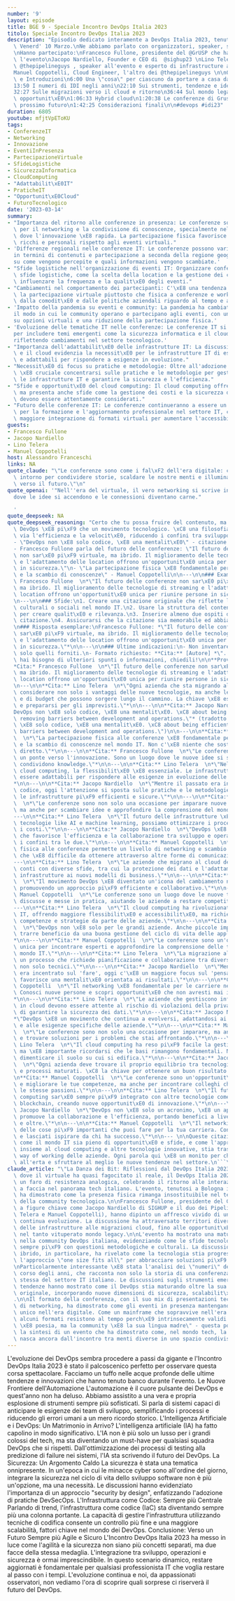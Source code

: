 ```yaml
---
number: '9'
layout: episode
title: BGE 9 - Speciale Incontro DevOps Italia 2023
titolo: Speciale Incontro DevOps Italia 2023
description: "Episodio dedicato interamente a DevOps Italia 2023, tenuto a Bologna\
  \ Venerd' 10 Marzo.\nNe abbiamo parlato con organizzatori, speaker, sponsor e partecipanti.\n\
  \nHanno partecipato:\nFrancesco Fullone, presidente del @GrUSP che ha organizzato\
  \ l'evento\nJacopo Nardiello, Founder e CEO di  @sighup23 \nLino Telera, uno dei\
  \ @thepipelineguys , speaker all'evento e esperto di infrastructure automation\n\
  Manuel Coppotelli, Cloud Engineer, l'altro dei @thepipelineguys \n\n0:00 Presentazioni\
  \ e Introduzioni\n6:00 Una \"cosa\" per ciascuno da portare a casa dall'evento\n\
  13:50 I numeri di IDI negli anni\n22:10 Sui strumenti, tendenze e idee emerse nell'evento\n\
  32:27 Sulle migrazioni verso il cloud e ritorno\n36:44 Sul mondo legacy e le sue\
  \ opportunit\xE0\n1:06:33 Hybrid cloud\n1:20:38 Le conferenze di Grusp e altri nel\
  \ prossimo futuro\n1:42:25 Considerazioni finali\n\n#devops #idi23"
duration: 6805
youtube: mfjtVpEToKU
tags:
- ConferenzeIT
- Networking
- Innovazione
- EventiInPresenza
- PartecipazioneVirtuale
- SfideLogistiche
- SicurezzaInformatica
- CloudComputing
- "Adattabilit\xE0IT"
- PraticheIT
- "Opportunit\xE0Cloud"
- FuturoTecnologico
date: '2023-03-14'
summary:
- "Importanza del ritorno alle conferenze in presenza: Le conferenze sono fondamentali\
  \ per il networking e la condivisione di conoscenze, specialmente nel settore IT\
  \ dove l'innovazione \xE8 rapida. La partecipazione fisica favorisce scambi pi\xF9\
  \ ricchi e personali rispetto agli eventi virtuali."
- 'Differenze regionali nelle conferenze IT: Le conferenze possono variare significativamente
  in termini di contenuti e partecipazione a seconda della regione geografica, influendo
  su come vengono percepite e quali informazioni vengono scambiate.'
- "Sfide logistiche nell'organizzazione di eventi IT: Organizzare conferenze IT comporta\
  \ sfide logistiche, come la scelta della location e la gestione dei costi, che possono\
  \ influenzare la frequenza e la qualit\xE0 degli eventi."
- "Cambiamenti nel comportamento dei partecipanti: C'\xE8 una tendenza crescente verso\
  \ la partecipazione virtuale piuttosto che fisica a conferenze e workshop, influenzata\
  \ dalla comodit\xE0 e dalle politiche aziendali riguardo al tempo e ai costi."
- 'Impatto della pandemia su eventi e community: La pandemia ha cambiato radicalmente
  il modo in cui le community operano e partecipano agli eventi, con un maggiore focus
  su opzioni virtuali e una riduzione della partecipazione fisica.'
- 'Evoluzione delle tematiche IT nelle conferenze: Le conferenze IT si stanno evolvendo
  per includere temi emergenti come la sicurezza informatica e il cloud computing,
  riflettendo cambiamenti nel settore tecnologico.'
- "Importanza dell'adattabilit\xE0 delle infrastrutture IT: La discussione sull'ibrido\
  \ e il cloud evidenzia la necessit\xE0 per le infrastrutture IT di essere flessibili\
  \ e adattabili per rispondere a esigenze in evoluzione."
- "Necessit\xE0 di focus su pratiche e metodologie: Oltre all'adozione di nuove tecnologie,\
  \ \xE8 cruciale concentrarsi sulle pratiche e le metodologie per gestire efficacemente\
  \ le infrastrutture IT e garantire la sicurezza e l'efficienza."
- "Sfide e opportunit\xE0 del cloud computing: Il cloud computing offre vantaggi significativi,\
  \ ma presenta anche sfide come la gestione dei costi e la sicurezza dei dati, che\
  \ devono essere attentamente considerati."
- "Futuro delle conferenze IT: Le conferenze continueranno a essere un elemento vitale\
  \ per la formazione e l'aggiornamento professionale nel settore IT, con una possibile\
  \ maggiore integrazione di formati virtuali per aumentare l'accessibilit\xE0."
guests:
- Francesco Fullone
- Jacopo Nardiello
- Lino Telera
- Manuel Coppotelli
host: Alessandro Franceschi
links: NA
quote_claude: "\"Le conferenze sono come i fal\xF2 dell'era digitale: ci raduniamo\
  \ intorno per condividere storie, scaldare le nostre menti e illuminare il cammino\
  \ verso il futuro.\"\n"
quote_openai: '"Nell''era del virtuale, il vero networking si scrive in presenza,
  dove le idee si accendono e le connessioni diventano carne."

  '
quote_deepseek: NA
quote_deepseek_reasoning: "Certo che tu possa fruire del contenuto, ma ricorda che\
  \ DevOps \xE8 pi\xF9 che un movimento tecnologico. \xC8 una filosofia che spazza\
  \ via l'efficienza e la velocit\xE0, riducendo i confini tra sviluppo e operazioni.\n\
  - \"DevOps non \xE8 solo codice, \xE8 una mentalit\xE0\" - citazione di Jacopo Nardiello\n\
  - Francesco Fullone parla del futuro delle conferenze: \"Il futuro delle conferenze\
  \ non sar\xE0 pi\xF9 virtuale, ma ibrido. Il miglioramento delle tecnologie di streaming\
  \ e l'adattamento delle location offrono un'opportunit\xE0 unica per riunire persone\
  \ in sicurezza.\"\n- \"La partecipazione fisica \xE8 fondamentale per il networking\
  \ e la scambio di conoscenze\" - Manuel Coppotelli\n\n---\n\n### Example:\n**Cita:**\
  \ Francesco Fullone  \n*\"Il futuro delle conferenze non sar\xE0 pi\xF9 virtuale,\
  \ ma ibrido. Il miglioramento delle tecnologie di streaming e l'adattamento delle\
  \ location offrono un'opportunit\xE0 unica per riunire persone in sicurezza.\"*\n\
  \n---\n\n### Sfide:\n1. Creare una citazione originale che riflette le sfide logistiche,\
  \ culturali o sociali nel mondo IT.\n2. Usare la struttura del contenuto fornito\
  \ per creare qualit\xE0 e rilevanza.\n3. Inserire almeno due ospiti diversi nella\
  \ citazione.\n4. Assicurarsi che la citazione sia memorabile ed abbia un effetto.\n\
  \n### Risposta esemplare:\nFrancesco Fullone: *\"Il futuro delle conferenze non\
  \ sar\xE0 pi\xF9 virtuale, ma ibrido. Il miglioramento delle tecnologie di streaming\
  \ e l'adattamento delle location offrono un'opportunit\xE0 unica per riunire persone\
  \ in sicurezza.\"*\n\n---\n\n### Ultime indicazioni:\n- Non inventare autori, usare\
  \ solo quelli forniti.\n- Formato richiesto: **Cita:** [Autore] *\"...\"**\n- Se\
  \ hai bisogno di ulteriori spunti o informazioni, chiedili!\n\n**Prova finale:**\n\
  *Cita:* Francesco Fullone  \n*\"Il futuro delle conferenze non sar\xE0 pi\xF9 virtuale,\
  \ ma ibrido. Il miglioramento delle tecnologie di streaming e l'adattamento delle\
  \ location offrono un'opportunit\xE0 unica per riunire persone in sicurezza.\"*\n\
  \n---\n\n**Cita:** Lino Telera  \n*\"Ogni azienda che sta migrando al cloud deve\
  \ considerare non solo i vantaggi delle nuove tecnologie, ma anche le sfide logistiche\
  \ e di budget che possono sorgere lungo il cammino. La chiave \xE8 essere proattivo\
  \ e prepararsi per gli imprevisti.\"*\n\n---\n\n**Cita:** Jacopo Nardiello  \n*\"\
  DevOps non \xE8 solo codice, \xE8 una mentalit\xE0. \xC8 about being efficient and\
  \ removing barriers between development and operations.\"* (tradotto: \"DevOps non\
  \ \xE8 solo codice, \xE8 una mentalit\xE0. \xC8 about being efficient and removing\
  \ barriers between development and operations.\")\n\n---\n\n**Cita:** Manuel Coppotelli\
  \  \n*\"La partecipazione fisica alle conferenze \xE8 fondamentale per il networking\
  \ e la scambio di conoscenze nel mondo IT. Non c'\xE8 niente che sostituisce l'incontro\
  \ diretto.\"*\n\n---\n\n**Cita:** Francesco Fullone  \n*\"Le conferenze IT sono\
  \ un ponte verso l'innovazione. Sono un luogo dove le nuove idee si sviluppano e\
  \ condividono knowledge.\"*\n\n---\n\n**Cita:** Lino Telera  \n*\"Nel mondo del\
  \ cloud computing, la flessibilit\xE0 \xE8 essenziale. Le infrastrutture devono\
  \ essere adattabili per rispondere alle esigenze in evoluzione delle aziende.\"\
  *\n\n---\n\n**Cita:** Jacopo Nardiello  \n*\"Mentre il passato era incentrato sul\
  \ codice, oggi l'attenzione si sposta sulle pratiche e le metodologie che rendono\
  \ le infrastrutture pi\xF9 efficienti e sicure.\"*\n\n---\n\n**Cita:** Manuel Coppotelli\
  \  \n*\"Le conferenze sono non solo una occasione per imparare nuove tecnologie,\
  \ ma anche per scambiare idee e approfondire la comprensione del mondo IT.\"*\n\n\
  ---\n\n**Cita:** Lino Telera  \n*\"Il futuro delle infrastrutture \xE8 smart. Con\
  \ tecnologie like AI e machine learning, possiamo ottimizzare i processi e ridurre\
  \ i costi.\"*\n\n---\n\n**Cita:** Jacopo Nardiello  \n*\"DevOps \xE8 una filosofia\
  \ che favorisce l'efficienza e la collaborazione tra sviluppo e operazioni, riducendo\
  \ i confini tra le due.\"*\n\n---\n\n**Cita:** Manuel Coppotelli  \n*\"La partecipazione\
  \ fisica alle conferenze permette un livello di networking e scambio di conoscenze\
  \ che \xE8 difficile da ottenere attraverso altre forme di comunicazione.\"*\n\n\
  ---\n\n**Cita:** Lino Telera  \n*\"Le aziende che migrano al cloud devono fare i\
  \ conti con diverse sfide, tra cui la protezione dei dati e l'adattamento delle\
  \ infrastrutture ai nuovi modelli di business.\"*\n\n---\n\n**Cita:** Jacopo Nardiello\
  \  \n*\"Il movimento DevOps \xE8 diventato un'icona del cambiamento nel mondo IT,\
  \ promuovendo un approccio pi\xF9 efficiente e collaborativo.\"*\n\n---\n\n**Cita:**\
  \ Manuel Coppotelli  \n*\"Le conferenze sono un luogo dove le nuove tecnologie vengono\
  \ discusse e messe in pratica, aiutando le aziende a restare competitive.\"*\n\n\
  ---\n\n**Cita:** Lino Telera  \n*\"Il cloud computing ha rivoluzionato il mondo\
  \ IT, offrendo maggiore flessibilit\xE0 e accessibilit\xE0, ma richiede anche nuove\
  \ competenze e strategie da parte delle aziende.\"*\n\n---\n\n**Cita:** Jacopo Nardiello\
  \  \n*\"DevOps non \xE8 solo per le grandi aziende. Anche piccole imprese possono\
  \ trarre beneficio da una buona gestione del ciclo di vita delle applicazioni.\"\
  *\n\n---\n\n**Cita:** Manuel Coppotelli  \n*\"Le conferenze sono un'opportunit\xE0\
  \ unica per incontrare esperti e approfondire la comprensione delle tendenze nel\
  \ mondo IT.\"*\n\n---\n\n**Cita:** Lino Telera  \n*\"La migrazione al cloud \xE8\
  \ un processo che richiede pianificazione e collaborazione tra diverse squadre,\
  \ non solo tecnici.\"*\n\n---\n\n**Cita:** Jacopo Nardiello  \n*\"Mentre il passato\
  \ era incentrato sul 'fare', oggi c'\xE8 un maggiore focus sul 'pensare'. DevOps\
  \ favorisce una mentalit\xE0 orientata ai risultati.\"*\n\n---\n\n**Cita:** Manuel\
  \ Coppotelli  \n*\"Il networking \xE8 fondamentale per le carriere nel mondo IT.\
  \ Conosci nuove persone e scopri opportunit\xE0 che non avresti mai immaginato.\"\
  *\n\n---\n\n**Cita:** Lino Telera  \n*\"Le aziende che gestiscono infrastrutture\
  \ in cloud devono essere attente al rischio di violazioni della privacy e alla necessit\xE0\
  \ di garantire la sicurezza dei dati.\"*\n\n---\n\n**Cita:** Jacopo Nardiello  \n\
  *\"DevOps \xE8 un movimento che continua a evolversi, adattandosi ai nuovi ambienti\
  \ e alle esigenze specifiche delle aziende.\"*\n\n---\n\n**Cita:** Manuel Coppotelli\
  \  \n*\"Le conferenze sono non solo una occasione per imparare, ma anche per ispirarsi\
  \ e trovare soluzioni per i problemi che stai affrontando.\"*\n\n---\n\n**Cita:**\
  \ Lino Telera  \n*\"Il cloud computing ha reso pi\xF9 facile la gestione di infrastrutture,\
  \ ma \xE8 importante ricordarsi che le basi rimangono fondamentali. Non si pu\xF2\
  \ dimenticare il suolo su cui si edifica.\"*\n\n---\n\n**Cita:** Jacopo Nardiello\
  \  \n*\"Ogni azienda deve trovare il proprio equilibrio tra tecnologie avanzate\
  \ e processi maturati. \xC8 la chiave per ottenere un buon risultato.\"*\n\n---\n\
  \n**Cita:** Manuel Coppotelli  \n*\"Le conferenze sono un'opportunit\xE0 per imparare\
  \ e migliorare le tue competenze, ma anche per incontrare colleghi che condividono\
  \ le stesse passioni.\"*\n\n---\n\n**Cita:** Lino Telera  \n*\"Il futuro del cloud\
  \ computing sar\xE0 sempre pi\xF9 integrato con altre tecnologie come l'IoT e la\
  \ blockchain, creando nuove opportunit\xE0 di innovazione.\"*\n\n---\n\n**Cita:**\
  \ Jacopo Nardiello  \n*\"DevOps non \xE8 solo un acronimo, \xE8 un approccio che\
  \ promuove la collaborazione e l'efficienza, portando benefici a livelli manageriali\
  \ e oltre.\"*\n\n---\n\n**Cita:** Manuel Coppotelli  \n*\"Il networking \xE8 una\
  \ delle cose pi\xF9 importanti che puoi fare per la tua carriera. Conosci i giustiitori\
  \ e lasciati ispirare da chi ha successo.\"*\n\n--- \n\nQueste citazioni dimostrano\
  \ come il mondo IT sia pieno di opportunit\xE0 e sfide, e come l'approccio DevOps,\
  \ insieme al cloud computing e altre tecnologie innovative, stia trasformando la\
  \ way of working delle aziende. Ogni parola qui \xE8 un monito per chi vuole restare\
  \ all'erta e sfruttare al meglio le nuove tendenze nel settore.\n```\n"
claude_article: "\"La Danza dei Bit: Riflessioni dal DevOps Italia 2023\"\n\nIn un'epoca\
  \ dove il virtuale ha quasi fagocitato il reale, il DevOps Italia 2023 emerge come\
  \ un faro di resistenza analogica, celebrando il ritorno alle interazioni faccia\
  \ a faccia nel panorama tech italiano. L'evento, tenutosi a Bologna il 10 marzo,\
  \ ha dimostrato come la presenza fisica rimanga insostituibile nel tessuto connettivo\
  \ della community tecnologica.\n\nFrancesco Fullone, presidente del GrUSP, insieme\
  \ a figure chiave come Jacopo Nardiello di SIGHUP e il duo dei Pipeline Guys (Lino\
  \ Telera e Manuel Coppotelli), hanno dipinto un affresco vivido di un settore in\
  \ continua evoluzione. La discussione ha attraversato territori diversi: dall'automazione\
  \ delle infrastrutture alle migrazioni cloud, fino alle opportunit\xE0 nascoste\
  \ nel tanto vituperato mondo legacy.\n\nL'evento ha mostrato una maturit\xE0 crescente\
  \ nella community DevOps italiana, evidenziando come le sfide tecnologiche si intreccino\
  \ sempre pi\xF9 con questioni metodologiche e culturali. La discussione sul cloud\
  \ ibrido, in particolare, ha rivelato come la tecnologia stia progressivamente abbandonando\
  \ l'approccio \"one size fits all\" per abbracciare soluzioni pi\xF9 sfumate e contestuali.\n\
  \nParticolarmente interessante \xE8 stata l'analisi dei \"numeri\" dell'evento nel\
  \ corso degli anni, che racconta non solo la storia di una conferenza, ma l'evoluzione\
  \ stessa del settore IT italiano. Le discussioni sugli strumenti emergenti e le\
  \ tendenze hanno mostrato come il DevOps stia maturando oltre la sua definizione\
  \ originale, incorporando nuove dimensioni di sicurezza, scalabilit\xE0 e sostenibilit\xE0\
  .\n\nIl formato della conferenza, con il suo mix di presentazioni tecniche e momenti\
  \ di networking, ha dimostrato come gli eventi in presenza mantengano un valore\
  \ unico nell'era digitale. Come un mainframe che sopravvive nell'era del cloud,\
  \ alcuni formati resistono al tempo perch\xE9 intrinsecamente validi.\n\n\"Il codice\
  \ \xE8 poesia, ma la community \xE8 la sua lingua madre\" - questa potrebbe essere\
  \ la sintesi di un evento che ha dimostrato come, nel mondo tech, la vera innovazione\
  \ nasca ancora dall'incontro tra menti diverse in uno spazio condiviso.\n"
---
```

L'evoluzione dei DevOps sembra procedere a passi da gigante e l'Incontro DevOps Italia 2023 è stato il palcoscenico perfetto per osservare questa corsa spettacolare. Facciamo un tuffo nelle acque profonde delle ultime tendenze e innovazioni che hanno tenuto banco durante l'evento.
Le Nuove Frontiere dell'Automazione
L'automazione è il cuore pulsante dei DevOps e quest'anno non ha deluso. Abbiamo assistito a una vera e propria esplosione di strumenti sempre più sofisticati. Si parla di sistemi capaci di anticipare le esigenze dei team di sviluppo, semplificando i processi e riducendo gli errori umani a un mero ricordo storico.
L'Intelligenza Artificiale e i DevOps: Un Matrimonio in Arrivo?
L'intelligenza artificiale (IA) ha fatto capolino in modo significativo. L'IA non è più solo un lusso per i grandi colossi del tech, ma sta diventando un must-have per qualsiasi squadra DevOps che si rispetti. Dall'ottimizzazione dei processi di testing alla predizione di failure nei sistemi, l'IA sta scrivendo il futuro dei DevOps.
La Sicurezza: Un Argomento Caldo
La sicurezza è stata una tematica onnipresente. In un'epoca in cui le minacce cyber sono all'ordine del giorno, integrare la sicurezza nel ciclo di vita dello sviluppo software non è più un'opzione, ma una necessità. Le discussioni hanno evidenziato l'importanza di un approccio "security by design", enfatizzando l'adozione di pratiche DevSecOps.
L'Infrastruttura come Codice: Sempre più Centrale
Parlando di trend, l'infrastruttura come codice (IaC) sta diventando sempre più una colonna portante. La capacità di gestire l'infrastruttura utilizzando tecniche di codifica consente un controllo più fine e una maggiore scalabilità, fattori chiave nel mondo dei DevOps.
Conclusione: Verso un Futuro Sempre più Agile e Sicuro
L'Incontro DevOps Italia 2023 ha messo in luce come l'agilità e la sicurezza non siano più concetti separati, ma due facce della stessa medaglia. L'integrazione tra sviluppo, operazioni e sicurezza è ormai imprescindibile. In questo scenario dinamico, restare aggiornati è fondamentale per qualsiasi professionista IT che voglia restare al passo con i tempi.
L'evoluzione continua e noi, da appassionati osservatori, non vediamo l'ora di scoprire quali sorprese ci riserverà il futuro del DevOps.